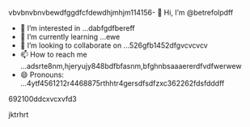 vbvbnvbnvbewdfggdfcfdewdhjmhjm114156- 👋 Hi, I’m @betrefolpdff
- 👀 I’m interested in ...dabfgdfbereff
- 🌱 I’m currently learning ...ewe
- 💞️ I’m looking to collaborate on ...526gfb1452dfgvcvcvcv
- 📫 How to reach me ...adsrte8nm,hjeryujy848bdfbfasnm,bfghnbsaaaererdfvdfwerwew
- 😄 Pronouns: ...4ytf4561212r4468875rthhtr4gersdfsdfzxc362262fdsfdddff
<!---5454sdf7887rgr6338588egrerfdassaddcds
betrefolp/betrefolp is a ✨ special ✨ repository because itfghs `README.md` (this file) appears on qweqweyourhfmmmGitHub profile.2gervdsvhngdszxczxc
You can click the Preview link to take a look atwre your2363xcvsevbnewwegtrhrthtrhgfgewffefew
changes.225959441413333yeer
--->692100ddcxvcxvfd3
jktrhrt
